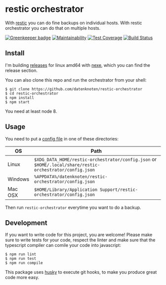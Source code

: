 # restic orchestrator

With [restic](https://restic.net/) you can do fine backups on individual hosts. With
restic orchestrator you can do that on multiple hosts.

[![Greenkeeper badge](https://badges.greenkeeper.io/datenknoten/restic-orchestrator.svg)](https://greenkeeper.io/)
[![Maintainability](https://api.codeclimate.com/v1/badges/ce6dd39b99956c60f655/maintainability)](https://codeclimate.com/github/datenknoten/restic-orchestrator/maintainability)
[![Test Coverage](https://api.codeclimate.com/v1/badges/ce6dd39b99956c60f655/test_coverage)](https://codeclimate.com/github/datenknoten/restic-orchestrator/test_coverage) [![Build Status](https://travis-ci.org/datenknoten/restic-orchestrator.svg?branch=greenkeeper%2Finitial)](https://travis-ci.org/datenknoten/restic-orchestrator)

## Install

I'm building [releases](https://github.com/datenknoten/restic-orchestrator/releases) for linux amd64 with [nexe](https://github.com/nexe/nexe), which you can
find the release section.

You can also clone this repo and run the orchestrator from your
shell:

```
$ git clone https://github.com/datenknoten/restic-orchestrator
$ cd restic-orchestrator
$ npm install
$ npm start
```

You need at least node 8.

## Usage

You need to put a [config file](examples/config.json) in one of these
directories:

| OS      | Path                                                                                                     |
|---------|----------------------------------------------------------------------------------------------------------|
| Linux   | `$XDG_DATA_HOME/restic-orchestrator/config.json` or `$HOME/.local/share/restic-orchestrator/config.json` |
| Windows | `%APPDATA%/datenknoten/restic-orchestrator/config.json`                                                  |
| Mac OSX | `$HOME/Library/Application Support/restic-orchestrator/config.json`                                      |

Then run `restic-orchestrator` everytime you want to do a backup.

## Development

If you want to write code for this project, you are welcome! Please
make sure to write tests for your code, respect the linter and make
sure that the typescript compiler can comile your code into
javascript:

```
$ npm run lint
$ npm run test
$ npm run compile
```

This package uses [husky](https://github.com/typicode/husky) to execute git hooks, to make you produce great code more easy.
